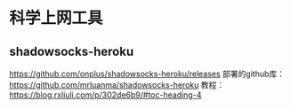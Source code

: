 # 科学上网工具
## shadowsocks-heroku
https://github.com/onplus/shadowsocks-heroku/releases
部署的github库：https://github.com/mrluanma/shadowsocks-heroku
教程：https://blog.rxliuli.com/p/302de6b9/#toc-heading-4

